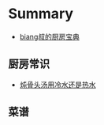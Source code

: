 # Summary

* [biang叔的厨房宝典](README.md)

## 厨房常识
* [炖骨头汤用冷水还是热水](common/stewed-bone-soup-with-cold-water-or-hot-water.md)

## 菜谱

